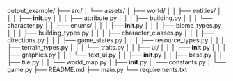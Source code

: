 output_example/
├── src/
│   └── assets/
│       ├── world/
│       │   ├── entities/
│       │   │   ├── __init__.py
│       │   │   ├── attribute.py
│       │   │   ├── building.py
│       │   │   └── character.py
│       │   ├── enums/
│       │   │   ├── __init__.py
│       │   │   ├── biome_types.py
│       │   │   ├── building_types.py
│       │   │   ├── character_classes.py
│       │   │   ├── directions.py
│       │   │   ├── game_states.py
│       │   │   ├── resource_types.py
│       │   │   ├── terrain_types.py
│       │   │   └── traits.py
│       │   ├── ui/
│       │   │   ├── __init__.py
│       │   │   ├── graphics.py
│       │   │   └── text_ui.py
│       │   ├── __init__.py
│       │   ├── base.py
│       │   ├── tile.py
│       │   └── world_map.py
│       ├── __init__.py
│       ├── constants.py
│       └── game.py
├── README.md
├── main.py
└── requirements.txt
